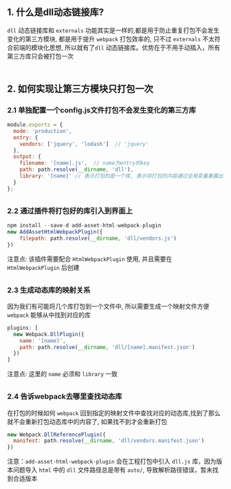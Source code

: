 ## 1. 什么是dll动态链接库?
`dll` 动态链接库和 `externals` 功能其实是一样的,都是用于防止重复打包不会发生变化的第三方模块,
都是用于提升 `webpack` 打包效率的, 只不过 `externals` 不太符合前端的模块化思想, 所以就有了`dll` 动态链接库。优势在于不用手动插入，所有第三方库只会被打包一次
<div style="margin-bottom: 50px;"></div>


## 2. 如何实现让第三方模块只打包一次
### 2.1 单独配置一个config.js文件打包不会发生变化的第三方库
```js
module.exports = {
  mode: 'production',
  entry: {
    vendors: ['jquery', 'lodash']  // 'jquery'
  },
  output: {
    filename: '[name].js',  // name为entry的key
    path: path.resolve(__dirname, 'dll'),
    library: '[name]' // 表示打包的是一个库, 表示将打包的内容通过全局变量暴露出去
  }
};
```
<div style="margin-bottom: 30px;"></div>

### 2.2 通过插件将打包好的库引入到界面上
```js
npm install --save-d add-asset-html-webpack-plugin
new AddAssetHtmlWebpackPlugin({
    filepath: path.resolve(__dirname, 'dll/vendors.js')
})
```
注意点: 该插件需要配合 `HtmlWebpackPlugin` 使用, 并且需要在 `HtmlWebpackPlugin` 后创建
<div style="margin-bottom: 30px;"></div>

### 2.3 生成动态库的映射关系
因为我们有可能将几个库打包到一个文件中, 所以需要生成一个映射文件方便 `webpack` 能够从中找到对应的库
```js
plugins: [
  new Webpack.DllPlugin({
    name: '[name]',
    path: path.resolve(__dirname, 'dll/[name].manifest.json')
  })
]
```
注意点: 这里的 `name` 必须和 `library` 一致
<div style="margin-bottom: 30px;"></div>

### 2.4 告诉webpack去哪里查找动态库
在打包的时候如何 `webpack` 回到指定的映射文件中查找对应的动态库,找到了那么就不会重新打包动态库中的内容了, 如果找不到才会重新打包
```js
new Webpack.DllReferencePlugin({
  manifest: path.resolve(__dirname, 'dll/vendors.manifest.json')
})
```
注意：`add-asset-html-webpack-plugin` 会在工程打包中引入 `dll.js` 库，因为版本问题导入 `html` 中的 `dll` 文件路径总是带有 `auto/`, 导致解析路径错误，暂未找到合适版本
